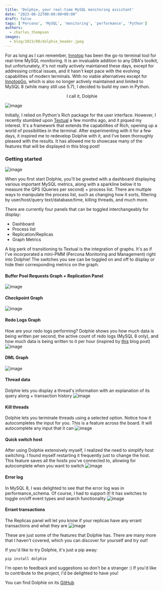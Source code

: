 ```yaml
---
title: 'Dolphie, your real-time MySQL monitoring assistant'
date: "2023-08-22T00:00:00+00:00"
draft: false
tags: ['Percona', 'MySQL', 'monitoring', 'performance', 'Python']
authors:
  - charles_thompson
images: 
  - blog/2023/08/dolphie_header.jpeg
---
```


For as long as I can remember, [Innotop](https://github.com/innotop/innotop) has been the go-to terminal tool for real-time MySQL monitoring. It is an invaluable addition to any DBA's toolkit, but unfortunately, it's not really actively maintained these days, except for addressing critical issues, and it hasn't kept pace with the evolving capabilities of modern terminals. With no viable alternatives except for [InnotopGo](https://github.com/lefred/innotopgo), which is also no longer actively maintained and limited to MySQL 8 (while many still use 5.7), I decided to build my own in Python. 

<center>I call it, Dolphie</center>

![image](/blog/2023/08/dolphie-150.png)

Initially, I relied on Python's Rich package for the user interface. However, I recently stumbled upon [Textual](https://textual.textualize.io) a few months ago, and it piqued my interest. It's a framework that extends the capabilities of Rich, opening up a world of possibilities in the terminal. After experimenting with it for a few days, it inspired me to redevelop Dolphie with it, and I've been thoroughly pleased with the results. It has allowed me to showcase many of the features that will be displayed in this blog post!

### Getting started

![image](/blog/2023/08/dolphie_dashboard_processlist.png)

When you first start Dolphie, you'll be greeted with a dashboard displaying various important MySQL metrics, along with a sparkline below it to measure the QPS (Queries per second) + process list. There are multiple ways to manipulate the process list, such as changing how it sorts, filtering by user/host/query text/database/time, killing threads, and much more.

There are currently four panels that can be toggled interchangeably for display:
- Dashboard
- Process list
- Replication/Replicas
- Graph Metrics

A big perk of transitioning to Textual is the integration of graphs. It's as if I've incorporated a mini-PMM (Percona Monitoring and Management) right into Dolphie! The switches you see can be toggled on and off to display or hide their corresponding metrics on the graph.

#### Buffer Pool Requests Graph + Replication Panel
![image](/blog/2023/08/dolphie_buffer_pool.png)

#### Checkpoint Graph
![image](/blog/2023/08/dolphie_checkpoint.png)

#### Redo Logs Graph
How are your redo logs performing? Dolphie shows you how much data is being written per second, the active count of redo logs (MySQL 8 only), and how much data is being written to it per hour (inspired by [this](https://www.percona.com/blog/how-to-calculate-a-good-innodb-log-file-size) blog post)
![image](/blog/2023/08/dolphie_redo_log.png)

#### DML Graph
![image](/blog/2023/08/dolphie_dml.png)

#### Thread data
Dolphie lets you display a thread's information with an explanation of its query along + transaction history
![image](/blog/2023/08/dolphie_thread_details.png)

#### Kill threads
Dolphie lets you terminate threads using a selected option. Notice how it autocompletes the input for you. This is a feature across the board. It will autocomplete any input that it can
![image](/blog/2023/08/dolphie_kill_threads_by_parameters.png)

#### Quick switch host
After using Dolphie extensively myself, I realized the need to simplify host switching. I found myself restarting it frequently just to change the host. This feature saves all the hosts you've connected to, allowing for autocomplete when you want to switch
![image](/blog/2023/08/dolphie_quick_host_switch.png)

#### Error log
In MySQL 8, I was delighted to see that the error log was in performance_schema. Of course, I had to support it! It has switches to toggle on/off event types and search functionality
![image](/blog/2023/08/dolphie_error_log.png)

#### Errant transactions
The Replicas panel will let you know if your replicas have any errant transactions and what they are
![image](/blog/2023/08/dolphie_errant_transaction.png)

These are just some of the features that Dolphie has. There are many more that I haven't covered, which you can discover for yourself and try out!

If you'd like to try Dolphie, it's just a pip away:

```
pip install dolphie
```

I'm open to feedback and suggestions so don't be a stranger :) If you'd like to contribute to the project, I'd be delighted to have you!

You can find Dolphie on its [GitHub](https://github.com/charles-001/dolphie)